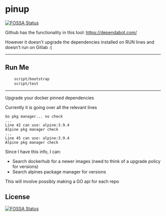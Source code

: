 # pinup
[![FOSSA Status](https://app.fossa.io/api/projects/git%2Bgithub.com%2Ftyhal%2Fpinup.svg?type=shield)](https://app.fossa.io/projects/git%2Bgithub.com%2Ftyhal%2Fpinup?ref=badge_shield)


Github has the functionality in this tool: <https://dependabot.com/>

However it doesn't upgrade the dependencies installed on RUN lines and doesn't run on Gitlab :(

* * *

## Run Me

```bash
    script/bootstrap
    script/test
```

* * *

Upgrade your docker pinned dependencies

Currently it is going over all the relevant lines

    Go pkg manager... no check
    ...
    Line 42 can use: alpine:3.9.4
    Alpine pkg manager check
    ...
    Line 45 can use: alpine:3.9.4
    Alpine pkg manager check

Since I have this info, I can:

-   Search dockerhub for a newer images (need to think of a upgrade policy for versions)
-   Search alpines package manager for versions

This will involve possibly making a GO api for each repo


## License
[![FOSSA Status](https://app.fossa.io/api/projects/git%2Bgithub.com%2Ftyhal%2Fpinup.svg?type=large)](https://app.fossa.io/projects/git%2Bgithub.com%2Ftyhal%2Fpinup?ref=badge_large)